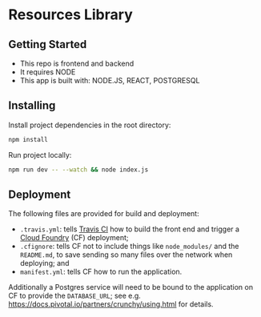 # Resources Library

## Getting Started

* This repo is frontend and backend
* It requires NODE
* This app is built with:
NODE.JS, 
REACT, 
POSTGRESQL

## Installing

Install project dependencies in the root directory:

```sh
npm install
```

Run project locally:

```sh
npm run dev -- --watch && node index.js
```

## Deployment

The following files are provided for build and deployment:

 - `.travis.yml`: tells [Travis CI] how to build the front end and trigger a [Cloud Foundry] (CF) deployment;
 - `.cfignore`: tells CF not to include things like `node_modules/` and the `README.md`, to save sending so many files over the network when deploying; and
 - `manifest.yml`: tells CF how to run the application.
 
Additionally a Postgres service will need to be bound to the application on CF to provide the `DATABASE_URL`; see e.g. https://docs.pivotal.io/partners/crunchy/using.html for details.
 
   [Cloud Foundry]: https://www.cloudfoundry.org/
   [Travis CI]: https://travis-ci.org/